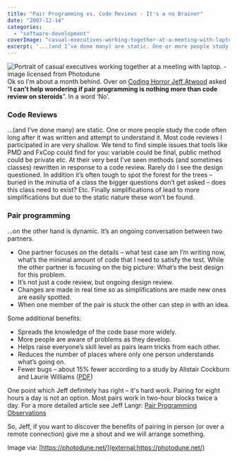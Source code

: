 ```yaml
---
title: "Pair Programming vs. Code Reviews - It's a no Brainer"
date: "2007-12-14"
categories: 
  - "software-development"
coverImage: "casual-executives-working-together-at-a-meeting-with-laptop-xs.jpg"
excerpt: '...(and I’ve done many) are static. One or more people study the code often long after it'
---
```


![Portrait of casual executives working together at a meeting with laptop. - image licensed from Photodune](src/content/blog/pair-programmin/images/casual-executives-working-together-at-a-meeting-with-laptop-xs.jpg) Ok so I’m about a month behind. Over on [Coding Horror Jeff Atwood](external:https://blog.codinghorror.com/pair-programming-vs-code-reviews/) asked “**I can't help wondering if pair programming is nothing more than code review on steroids**”. In a word ‘No’.

### **Code Reviews**

...(and I’ve done many) are static. One or more people study the code often long after it was written and attempt to understand it. Most code reviews I participated in are very shallow. We tend to find simple issues that tools like PMD and FxCop could find for you: variable could be final, public method could be private etc. At their very best I’ve seen methods (and sometimes classes) rewritten in response to a code review. Rarely do I see the design questioned. In addition it’s often tough to spot the forest for the trees – buried in the minutia of a class the bigger questions don’t get asked – does this class need to exist? Etc. Finally simplifications of lead to more simplifications but due to the static nature these won’t be found.

### **Pair programming**

...on the other hand is dynamic. It’s an ongoing conversation between two partners.

- One partner focuses on the details – what test case am I’m writing now, what’s the minimal amount of code that I need to satisfy the test. While the other partner is focusing on the big picture: What’s the best design for this problem.
- It’s not just a code review, but ongoing design review.
- Changes are made in real time so as simplifications are made new ones are easily spotted.
- When one member of the pair is stuck the other can step in with an idea.

Some additional benefits:

- Spreads the knowledge of the code base more widely.
- More people are aware of problems as they develop.
- Helps raise everyone’s skill level as pairs learn tricks from each other.
- Reduces the number of places where only one person understands what’s going on.
- Fewer bugs – about 15% fewer according to a study by Alistair Cockburn and Laurie Williams ([PDF](external:https://collaboration.csc.ncsu.edu/laurie/Papers/XPSardinia.PDF))

One point which Jeff definitely has right – it's hard work. Pairing for eight hours a day is not an option. Most pairs work in two-hour blocks twice a day. For a more detailed article see Jeff Langr: [Pair Programming Observations](external:https://langrsoft.com/2005/01/09/pair-programming-observations/)

So, Jeff, if you want to discover the benefits of pairing in person (or over a remote connection) give me a shout and we will arrange something.

Image via: [https://photodune.net/](external:https://photodune.net/)
